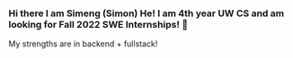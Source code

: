 ### Hi there I am Simeng (Simon) He! I am 4th year UW CS and am looking for Fall 2022 SWE Internships! 👋
My strengths are in backend + fullstack! 

<!--
**simenghe/simenghe** is a ✨ _special_ ✨ repository because its `README.md` (this file) appears on your GitHub profile.

Here are some ideas to get you started:

- 🔭 I’m currently working on bamboohousing.ca
- 🌱 I’m currently learning frontends
- 👯 I’m looking to collaborate on 
- 🤔 I’m looking for help with ...
- 💬 Ask me about ...
- 📫 How to reach me: ...
- 😄 Pronouns: ...
- ⚡ Fun fact: ...
-->
